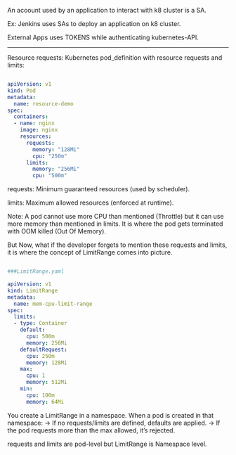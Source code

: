 An acoount used by an application to interact with k8 cluster is a SA.

Ex: Jenkins uses SAs to deploy an application on k8 cluster. 

External Apps uses TOKENS while authenticating kubernetes-API.
**************************************************************************************
Resource requests:
Kubernetes pod_definition with resource requests and limits:

```YAML

apiVersion: v1
kind: Pod
metadata:
  name: resource-demo
spec:
  containers:
  - name: nginx
    image: nginx
    resources:
      requests:
        memory: "128Mi"
        cpu: "250m"
      limits:
        memory: "256Mi"
        cpu: "500m"
```

requests: Minimum guaranteed resources (used by scheduler).

limits: Maximum allowed resources (enforced at runtime).

Note: A pod cannot use more CPU than mentioned (Throttle) but it can use more memory than mentioned in limits. It is where the pod gets terminated with OOM killed (Out Of Memory).

But Now, what if the developer forgets to mention these requests and limits, it is where the concept of LimitRange comes into picture.

 
```YAML

###LimitRange.yaml

apiVersion: v1
kind: LimitRange
metadata:
  name: mem-cpu-limit-range
spec:
  limits:
  - type: Container
    default:
      cpu: 500m
      memory: 256Mi
    defaultRequest:
      cpu: 250m
      memory: 128Mi
    max:
      cpu: 1
      memory: 512Mi
    min:
      cpu: 100m
      memory: 64Mi
```


You create a LimitRange in a namespace.
When a pod is created in that namespace:
-> If no requests/limits are defined, defaults are applied.
-> If the pod requests more than the max allowed, it’s rejected.


requests and limits are pod-level but LimitRange is Namespace level.


